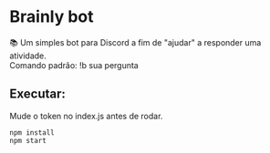 # Brainly bot
📚 Um simples bot para Discord a fim de "ajudar" a responder uma atividade.</br>
Comando padrão: !b sua pergunta</br>
## Executar:</br>
Mude o token no index.js antes de rodar.
```
npm install
npm start
```

